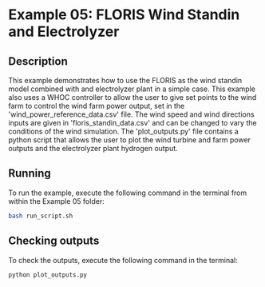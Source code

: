 # Example 05: FLORIS Wind Standin and Electrolyzer

## Description

This example demonstrates how to use the FLORIS as the wind standin model combined with and electrolyzer plant in a simple case.  This example also uses a WHOC controller to allow the user to give set points to the wind farm to control the wind farm power output, set in the 'wind_power_reference_data.csv' file. The wind speed and wind directions inputs are given in 'floris_standin_data.csv' and can be changed to vary the conditions of the wind simulation. The 'plot_outputs.py' file contains a python script that allows the user to plot the wind turbine and farm power outputs and the electrolyzer plant hydrogen output.

## Running

To run the example, execute the following command in the terminal from within the Example 05 folder:

```bash
bash run_script.sh
```

## Checking outputs

To check the outputs, execute the following command in the terminal:

```bash
python plot_outputs.py
```
